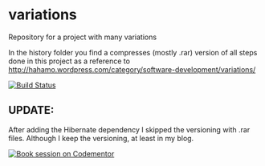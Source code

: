 variations
==========

Repository for a project with many variations

In the history folder you find a compresses (mostly .rar) version of all steps done in this project as a reference to http://hahamo.wordpress.com/category/software-development/variations/

 [![Build Status](https://travis-ci.org/ghajba/variations.svg?branch=master)](https://travis-ci.org/ghajba/variations)

UPDATE:
-------------
After adding the Hibernate dependency I skipped the versioning with .rar files. Although I keep the versioning, at least in my blog.

[![Book session on Codementor](https://cdn.codementor.io/badges/book_session_github.svg)](https://www.codementor.io/ghajba?utm_source=github&utm_medium=button&utm_term=ghajba&utm_campaign=github)
